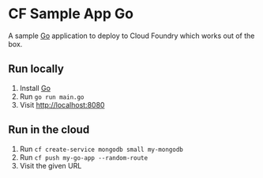 # CF Sample App Go

A sample [Go](https://golang.org/) application to deploy to Cloud Foundry which works out of the box.

## Run locally

1. Install [Go](https://golang.org/doc/install)
1. Run `go run main.go`
1. Visit <http://localhost:8080>

## Run in the cloud

1. Run `cf create-service mongodb small my-mongodb`
1. Run `cf push my-go-app --random-route`
1. Visit the given URL
